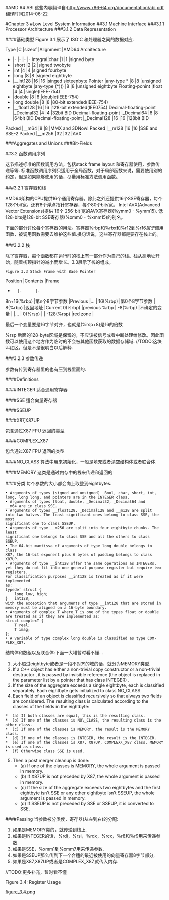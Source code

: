 #AMD 64 ABI
这些内容翻译自:http://www.x86-64.org/documentation/abi.pdf
翻译时间2014-06-22

#Chapter 3
#Low Level System Information
##3.1 Machine Interface
###3.1.1 Processor Architecture
###3.1.2 Data Representation

####基础类型
Figure 3.1 展示了 ISO'C 和处理器之间的数据对应.

Type	|C	|sizeof	|Alignment	|AMD64 Architecture
-	|-	|-	|-		|-
Integral|char	|1	|1		|signed byte
-	|short	|2	|2		|signed twobyte
-	|int	|4	|4		|signed fourbyte
-	|long	|8	|8		|signed eightbyte
-	|\_\_int128	|16	|16	|singed sixteenbyte
Pointer	|any-type *	|8	|8	|unsigned eightbyte
	|any-type (*)()	|8	|8	|unsigned eightbyte
Floating-ponint	|float	|4	|4	|single(IEEE-754)
-	|double	|8	|8	|double(IEEE-754)
-	|long double	|8	|8	|80-bit extended(IEEE-754)
-	|\_\_float128	|16	|16	|128-bit extended(IEE0754)
Decimal-floating-point	|\_Decimal32	|4	|4	|32bit BID
Decimal-floating-point	|\_Decimal64	|8	|8	|64bit BID
Decimal-floating-point	|\_Decimal128	|16	|16	|128bit BID

Packed	|\_\_m64	|8	|8	|MMX and 3DNow!
Packed	|\_\_m128	|16	|16	|SSE and SSE-2
Packed	|\_\_m256	|32	|32	|AVX

###Aggregates and Unions
###Bit-Fields

##3.2 函数调用序列

这节描述标准的函数调用方法，包括stack frame layout 和寄存器使用，参数传递等等.
标准函数调用序列只适用于全局函数，对于局部函数来说，需要使用别的约定，但是如果能够使用的话，尽量用标准方法调用函数。

###3.2.1 寄存器和栈

AMD64架构的CPU提供16个通用寄存器。除此之外还提供16个SSE寄存器，每个128个bit宽。还有8个浮点指针寄存器，每个80个bits宽。
Intel AVX(Advanced Vector Extensions)提供 16个 256-bit 宽的AVX寄存器(%ymm0 - %ymm15). 低128-bits是128-bit SSE寄存器(%xmm0 - %xmm15)的别名。

下面的部分讨论每个寄存器的用法。寄存器%rbp和%rbx和%r12到%r16*属于*调用函数，被调用函数需要去维护这些值.换句话说，这些寄存器都是要存在栈上的。

###3.2.2 栈

除了寄存器，每个函数都在运行时的栈上有一部分作为自己的栈。栈从高地址开始，随着栈顶指针的减小而增长。3.3展示了栈的组成。

	Figure 3.3 Stack Frame with Base Pointer

Position	|Contents	|Frame
-		|-		|-
8n+16(%rbp)	|第n个8字节参数	|Previous
		|...		|
16(%rbp)	|第0个8字节参数	|
8(%rbp)		|返回地址	|Current
0(%rbp)		|previous %rbp	|
-8(%rbp)	|不确定的变量	|
		|...		|
0(%rsp)		|		|
-128(%rsp)	|red zone	|

最后一个变量要是16字节对齐，也就是(%rsp+8)是16的倍数

%rsp 后面的128-byte区域是保留的，不应该被信号或者中断处理给修改。因此函数可以使用这个地方作为临时的不会被其他函数获取的数据存储域.
//TODO:这块叫红区，但是不是很明白以后解释.

###3.2.3 参数传递

参数有传到寄存器里的也有压到栈里面的.

####Definitions

####INTEGER
适合通用寄存器

####SSE
适合向量寄存器

####SSEUP	

####X87,X87UP

包含通过X87 FPU 返回的类型

####COMPLEX\_X87

包含通过X87 FPU 返回的类型

####NO\_CLASS
算法中用来初始化，一般是填充或者清空结构体或者联合体.

####MEMORY
这类是通过内存中的栈来传递和返回的

####分类
每个参数的大小都会向上取整到eightbytes.
```
• Arguments of types (signed and unsigned) _Bool, char, short, int,
long, long long, and pointers are in the INTEGER class.
• Arguments of types float, double, _Decimal32, _Decimal64 and
__m64 are in class SSE.
• Arguments of types __float128, _Decimal128 and __m128 are split
into two halves. The least significant ones belong to class SSE, the most
significant one to class SSEUP.
• Arguments of type __m256 are split into four eightbyte chunks. The least
significant one belongs to class SSE and all the others to class SSEUP.
• The 64-bit mantissa of arguments of type long double belongs to class
X87, the 16-bit exponent plus 6 bytes of padding belongs to class X87UP.
• Arguments of type __int128 offer the same operations as INTEGERs,
yet they do not fit into one general purpose register but require two registers.
For classification purposes __int128 is treated as if it were implemented
as:
typedef struct {
	long low, high;
} __int128;
with the exception that arguments of type __int128 that are stored in
memory must be aligned on a 16-byte boundary.
• Arguments of complex T where T is one of the types float or double
are treated as if they are implemented as:
struct complexT {
	T real;
	T imag;
};
• A variable of type complex long double is classified as type COM-
PLEX_X87.

```

结构体和数组以及联合体:下面一大堆暂时看不懂...
1.   大小超过eightbyte或者是一段不对齐的域的话，就分为MEMORY类型.
2.   If a C++ object has either a non-trivial copy constructor or a non-trivial
destructor , it is passed by invisible reference (the object is replaced in the
parameter list by a pointer that has class INTEGER) .
3.   If the size of the aggregate exceeds a single eightbyte, each is classified
separately. Each eightbyte gets initialized to class NO\_CLASS.
4.   Each field of an object is classified recursively so that always two fields are
considered. The resulting class is calculated according to the classes of the
fields in the eightbyte:

	*  (a) If both classes are equal, this is the resulting class.
	*  (b) If one of the classes is NO\_CLASS, the resulting class is the other class.
	*  (c) If one of the classes is MEMORY, the result is the MEMORY class.
	*  (d) If one of the classes is INTEGER, the result is the INTEGER.
	*  (e) If one of the classes is X87, X87UP, COMPLEX\_X87 class, MEMORY is used as class.
	*  (f) Otherwise class SSE is used.

5.  Then a post merger cleanup is done:
	*  (a) If one of the classes is MEMORY, the whole argument is passed in	memory.
	*  (b) If X87UP is not preceded by X87, the whole argument is passed in	memory.
	*  (c) If the size of the aggregate exceeds two eightbytes and the first eightbyte isn’t SSE or any other eightbyte isn’t SSEUP, the whole argument is passed in memory.
	*  (d) If SSEUP is not preceded by SSE or SSEUP, it is converted to SSE.

####Passing 当参数被分类侯，寄存器(从左到右)的分配:

1.  如果是MEMORY类的，就传递到栈上.
2.  如果是INTEGER的话，%rdi，%rsi，%rdx，%rcx，%r8和%r9用来传递参数.
3.  如果是SSE，%xmm1到%xmm7用来传递参数.
4.  如果是SSEUP那么传到下一个合适的最近被使用的向量寄存器8字节部分,
5.  如果是X87,X87UP或者是COMPLEX\_X87,就传入内存.

//TODO:更多补充，暂时看不懂

Figure 3.4: Register Usage

[figure\_3.4.png](../imgs/figure_3.4.png)
